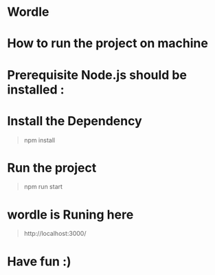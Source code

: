 # Wordle
# How to run the project on machine

# Prerequisite Node.js should be installed :
# Install the Dependency 
  > npm install
# Run the project
  > npm run start
# wordle is Runing here
  > http://localhost:3000/

# Have fun :)
